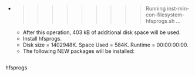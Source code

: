 * >>>>>>>>> Running inst-min-con-filesystem-hfsprogs.sh ...
  * After this operation, 403 kB of additional disk space will be used.
  * Install hfsprogs.
  * Disk size = 1402948K. Space Used = 584K. Runtime = 00:00:00:00.
  * The following NEW packages will be installed:
  ```bash
hfsprogs
  ```

